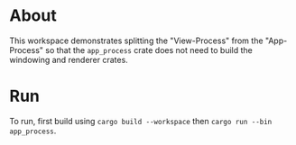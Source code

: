# About

This workspace demonstrates splitting the "View-Process" from the "App-Process" so that the `app_process`
crate does not need to build the windowing and renderer crates.

# Run

To run, first build using `cargo build --workspace` then `cargo run --bin app_process`.